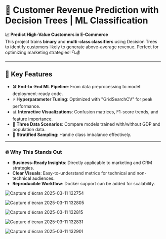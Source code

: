# 🚀 Customer Revenue Prediction with Decision Trees | ML Classification

**📈 Predict High-Value Customers in E-Commerce**  
This project trains **binary** and **multi-class classifiers** using Decision Trees to identify customers likely to generate above-average revenue. Perfect for optimizing marketing strategies! 🔍💰

---

## 🌟 Key Features  
- 🛠️ **End-to-End ML Pipeline**: From data preprocessing to model deployment-ready code.  
- ⚡ **Hyperparameter Tuning**: Optimized with "GridSearchCV" for peak performance.  
- 📊 **Interactive Visualizations**: Confusion matrices, F1-score trends, and feature importance.  
- 🧩 **Three Data Scenarios**: Compare models trained with/without GDP and population data.  
- 📂 **Stratified Sampling**: Handle class imbalance effectively.  

---

### 🔥 Why This Stands Out  
- **Business-Ready Insights**: Directly applicable to marketing and CRM strategies.  
- **Clear Visuals**: Easy-to-understand metrics for technical and non-technical audiences.  
- **Reproducible Workflow**: Docker support can be added for scalability.


![Capture d'écran 2025-03-11 132754](https://github.com/user-attachments/assets/b5ef5924-cca2-4363-8ff9-d23acca65203)

![Capture d'écran 2025-03-11 132805](https://github.com/user-attachments/assets/0e3c3971-cb26-4d17-bab7-4f1838a6af10)

![Capture d'écran 2025-03-11 132815](https://github.com/user-attachments/assets/1602d223-ea74-46f9-8a64-0892ecfad6df)

![Capture d'écran 2025-03-11 132831](https://github.com/user-attachments/assets/d05cb44b-5276-44c0-bbf2-13f267061095)

![Capture d'écran 2025-03-11 132901](https://github.com/user-attachments/assets/823f1aa3-c4c2-4f8c-a97a-30f4d19127e1)
